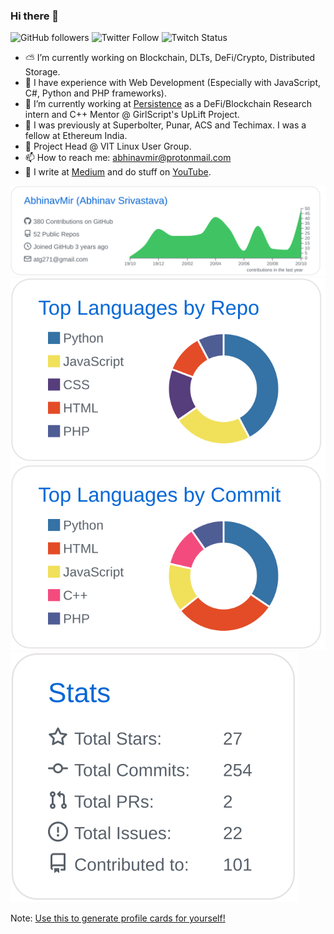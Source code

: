 ### Hi there 👋
![GitHub followers](https://img.shields.io/github/followers/abhinavmir?style=social) ![Twitter Follow](https://img.shields.io/twitter/follow/abhinavmir?style=social) ![Twitch Status](https://img.shields.io/twitch/status/abhinavmir?style=social)
- ⛅️ I’m currently working on Blockchain, DLTs, DeFi/Crypto, Distributed Storage.
- 🎈 I have experience with Web Development (Especially with JavaScript, C#, Python and PHP frameworks).
- 📂 I’m currently working at <a href="https://persistence.one">Persistence</a> as a DeFi/Blockchain Research intern and C++ Mentor @ GirlScript's UpLift Project.
- 📁 I was previously at Superbolter, Punar, ACS and Techimax. I was a fellow at Ethereum India.
- 🐧 Project Head @ VIT Linux User Group.
- 📫 How to reach me: abhinavmir@protonmail.com 
- 💾 I write at <a href="http://medium.com/@abhinavmir">Medium</a> and do stuff on <a href="https://www.youtube.com/channel/UCcFGIS9ESqxGytSqU9ELg7w?view_as=subscriber">YouTube</a>.


[![](./profile-summary-card-output/github/0-profile-details.svg)](https://github.com/vn7n24fzkq/github-profile-summary-cards)
[![](./profile-summary-card-output/github/1-repos-per-language.svg)](https://github.com/vn7n24fzkq/github-profile-summary-cards)
[![](./profile-summary-card-output/github/2-most-commit-language.svg)](https://github.com/vn7n24fzkq/github-profile-summary-cards)
[![](./profile-summary-card-output/github/3-stats.svg)](https://github.com/vn7n24fzkq/github-profile-summary-cards)

Note: [Use this to generate profile cards for yourself!](https://github.com/vn7n24fzkq/github-profile-summary-cards)
